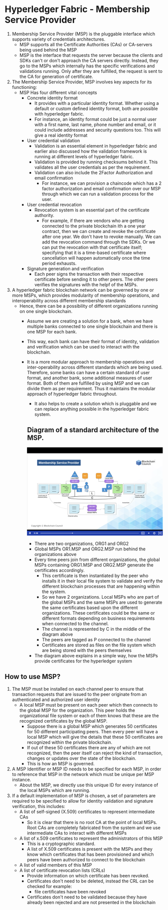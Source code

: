 # Hyperledger Fabric - Membership Service Provider

1.  Membership Service Provider (MSP) is the pluggable interface which supports variety of credentials architectures.
    -   MSP supports all the Certificate Authorities (CAs) or CA-servers being used behind the MSP
    -   MSP is the interface that requests the server because the clients and SDKs can't or don't approach the CA servers directly. Instead, they go to the MSPs which internally has the specific verifications and validations running. Only after they are fulfilled, the request is sent to the CA for generation of certificate.
2.  The Membership Service Provider, MSP involves key aspects for its functioning:
    -   MSP Has four different vital concepts
        -   Concrete identity format
            -   It provides with a particular identity format. Whether using a default or custom defined identity format, both are possible with hyperledger fabric.
            -   For instance, an identity format could be just a normal user with a first name, last name, phone number and email, or it could include addresses and security questions too. This will give a real identity format
        -   User credential validation
            -   Validation is an essential element in hyperledger fabric and earlier also discussed how the validation framework is running at different levels of hyperledger fabric.
            -   Validation is provided by running checksums behind it. This validates all the user credentials as per the requirement. 
            -   Validation can also include the 2Factor Authorization and email confirmation
                -   For instance, we can provision a chaincode which has a 2 factor authorization and email confirmation over our MSP through which we can run a validation process for the user.
        -   User credential revocation
            -   Revocation system is an essential part of the certificate authority. 
                -   For example, if there are vendors who are getting connected to the private blockchain ith a one year contract, then we can create and revoke the certificate after one year. We don't have to revoke manually. We can add the revocation command through the SDKs. Or we can put the revocation with that certificate itself; specifying that it is a time-based certificate where cancellation will happen automatically once the time period exhausts.
        -   Signature generation and verification
            -   Each peer signs the transaction with their respective certificate before sending it to other peers. The other peers verifies the signatures with the helpf of the MSPs.
3.  A hyperledger fabric blockchain network can be governed by one or more MSPs, which provides modularity of membership operations, and interoperability across different membership standards
    -   Hence, there can be a possibility of different organizations running on one single blockchain.
        -   Assume we are creating a solution for a bank, when we have multiple banks connected to one single blockchain and there is one MSP for each bank.
        -   This way, each bank can have their format of identity, validation and verification which can be used to interact with the blockchain.
        -   It is a more modular approach to membership operations and inter-operability across different standards which are being used. Therefore, some banks can have a certain standard of user format, and another bank, some additional measures of user format. Both of them are fulfilled by using MSP and we can divide them as per requirement. Thus it maintains the modular approach of hyperledger fabric throughout.
            -   It also helps to create a solution which is pluggable and we can replace anything possible in the hyperledger fabric system.

            ## Diagram of a standard architecture of the MSP.
            ![HLF](img/hlf-msp.png)

            -   There are two organizations, ORG1 and ORG2
            -   Global MSPs OR1.MSP and ORG2.MSP run behind the organizations above
            -   Every time peers join from different organizations, the global MSPs containing ORG1.MSP and ORG2.MSP generate the certificates accordingly.
                -   This certificate is then instantiated by the peer who installs it in their local file system to validate and verify the different blockchain processes that are happening within the system.
                -   So we have 2 organizations. Local MSPs who are part of the global MSPs and the same MSPs are used to generate the same certificates based upon the different organizations. These certificates could be the same or different formats depending on business requirements when connected to the channel.
                -   The channel is represented by C in the middle of the diagram above
                -   The peers are tagged as P connected to the channel
                -   Certificates are stored as files on the file system which are being stored with the peers themselves
            -   The diagram above explains in a simple way, how the MSPs provide certificates for the hyperledger system

## How to use MSP?

1.  The MSP must be installed on each channel peer to ensure that transaction requests that are issued to the peer originate from an authenticated and authorized user identity
    -   A local MSP must be present on each peer which then connects to the global MSP for the organization. This peer holds the organizational file system or each of them knows that these are the recognized certificates by the global MSP. 
        -   Suppose there is a global MSP which generates 50 certificates for 50 different participating peers. Then every peer will have a local MSP which will give the details that these 50 certificates are recognized within the private blockchain. 
        -   If out of these 50 certificates there are any of which are not recognized, then the peer itself can reject the kind of transaction, changes or updates over the state of the blockchain. 
        -   This is how an MSP is governed.
2.  A MSP Identifier or MSP ID needs to be specified for each MSP, in order to reference that MSP in the network which must be unique per MSP instance.
    -   About the MSP, we directly use this unique ID for every instance of the local MSPs which are running.
3.  If a default implementation of MSP is chosen, a set of parameters are required to be specified to allow for identity validation and signature verification, this includes:
    -   A list of self-signed (X.509) certificates to represent intermediate CAs
        -   So it is clear that there is no root CA at the point of local MSPs. Root CAs are completely fabricated from the system and we use intermediate CAs to interact with different MSPs
    -   A list of x.509 certificates to represent the administrators of this MSP
        -   This is a cryptographic standard. 
        -   A list of X.509 certificates is present with the MSPs and they know which certificates that has been provisioned and which peers have been authorized to connect to the blockchain
    -   A list of valid members of this MSP
    -   A list of certificate revocation lists (CRLs)
        -   Provide information on which certificate has been revoked. 
        -   Certificates don't need to be deleted, instead the CRL can be checked for example:  
            -   file certificates have been revoked
        -   Certificates don't need to be validated because they have already been rejected and are not presented in the blockchain
